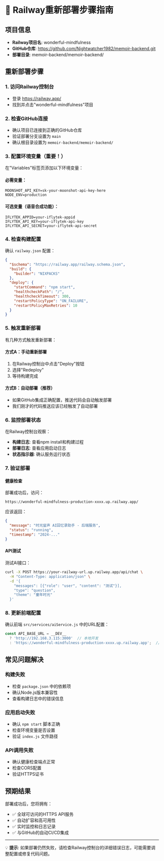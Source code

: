 # 🚅 Railway重新部署步骤指南

## 项目信息
- **Railway项目名**: wonderful-mindfulness
- **GitHub仓库**: https://github.com/Nightwatcher1982/memoir-backend.git
- **部署目录**: memoir-backend/memoir-backend/

## 重新部署步骤

### 1. 访问Railway控制台
- 登录 https://railway.app/
- 找到并点击"wonderful-mindfulness"项目

### 2. 检查GitHub连接
- 确认项目已连接到正确的GitHub仓库
- 验证部署分支设置为 `main`
- 确认根目录设置为 `memoir-backend/memoir-backend/`

### 3. 配置环境变量（重要！）
在"Variables"标签页添加以下环境变量：

#### 必需变量：
```
MOONSHOT_API_KEY=sk-your-moonshot-api-key-here
NODE_ENV=production
```

#### 可选变量（语音合成功能）：
```
IFLYTEK_APPID=your-iflytek-appid
IFLYTEK_API_KEY=your-iflytek-api-key
IFLYTEK_API_SECRET=your-iflytek-api-secret
```

### 4. 检查构建配置
确认 `railway.json` 配置：
```json
{
  "$schema": "https://railway.app/railway.schema.json",
  "build": {
    "builder": "NIXPACKS"
  },
  "deploy": {
    "startCommand": "npm start",
    "healthcheckPath": "/",
    "healthcheckTimeout": 300,
    "restartPolicyType": "ON_FAILURE",
    "restartPolicyMaxRetries": 10
  }
}
```

### 5. 触发重新部署
有几种方式触发重新部署：

#### 方式A：手动重新部署
1. 在Railway控制台中点击"Deploy"按钮
2. 选择"Redeploy"
3. 等待构建完成

#### 方式B：自动部署（推荐）
- 如果GitHub集成正确配置，推送代码会自动触发部署
- 我们刚才的代码推送应该已经触发了自动部署

### 6. 监控部署状态
在Railway控制台观察：
- **构建日志**: 查看npm install和构建过程
- **部署日志**: 查看应用启动日志
- **状态指示器**: 确认服务运行状态

### 7. 验证部署
#### 健康检查
部署成功后，访问：
```
https://wonderful-mindfulness-production-xxxx.up.railway.app/
```

应该返回：
```json
{
  "message": "时光留声 AI回忆录助手 - 后端服务",
  "status": "running",
  "timestamp": "2024-..."
}
```

#### API测试
测试AI接口：
```bash
curl -X POST https://your-railway-url.up.railway.app/api/chat \
  -H "Content-Type: application/json" \
  -d '{
    "messages": [{"role": "user", "content": "测试"}],
    "type": "question",
    "theme": "童年时光"
  }'
```

### 8. 更新前端配置
确认前端 `src/services/aiService.js` 中的URL配置：
```javascript
const API_BASE_URL = __DEV__ 
  ? 'http://192.168.3.115:3000'  // 本地开发
  : 'https://wonderful-mindfulness-production-xxxx.up.railway.app';  // 生产环境
```

## 常见问题解决

### 构建失败
- 检查 `package.json` 中的依赖项
- 确认Node.js版本兼容性
- 查看构建日志中的错误信息

### 应用启动失败
- 确认 `npm start` 脚本正确
- 检查环境变量是否设置
- 验证 `index.js` 文件路径

### API调用失败
- 确认健康检查端点正常
- 检查CORS配置
- 验证HTTPS证书

## 预期结果

部署成功后，您将拥有：
- ✅ 全球可访问的HTTPS API服务
- ✅ 自动扩容和高可用性
- ✅ 实时监控和日志记录
- ✅ 与GitHub的自动CI/CD集成

---

💡 **提示**: 如果部署仍然失败，请检查Railway控制台的详细错误日志，可能需要调整配置或修复代码问题。 